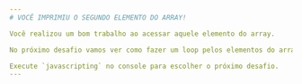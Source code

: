 ```yaml
---
# VOCÊ IMPRIMIU O SEGUNDO ELEMENTO DO ARRAY!

Você realizou um bom trabalho ao acessar aquele elemento do array.

No próximo desafio vamos ver como fazer um loop pelos elementos do array.

Execute `javascripting` no console para escolher o próximo desafio.
---
```

